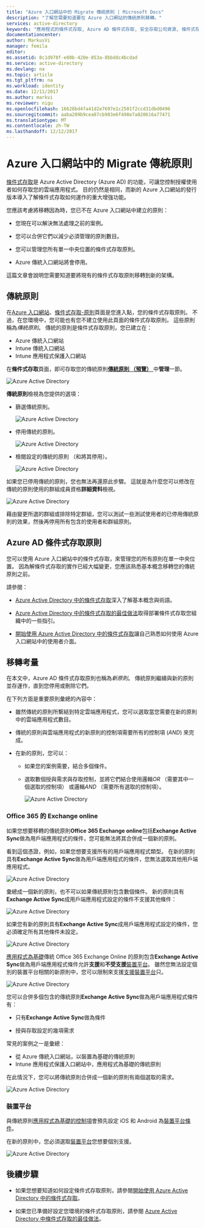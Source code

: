 ```yaml
---
title: "Azure 入口網站中的 Migrate 傳統原則 | Microsoft Docs"
description: "了解您需要知道要在 Azure 入口網站的傳統原則移轉。"
services: active-directory
keywords: "應用程式的條件式存取, Azure AD 條件式存取, 安全存取公司資源, 條件式存取原則"
documentationcenter: 
author: MarkusVi
manager: femila
editor: 
ms.assetid: 8c1d978f-e80b-420e-853a-8bbddc4bcdad
ms.service: active-directory
ms.devlang: na
ms.topic: article
ms.tgt_pltfrm: na
ms.workload: identity
ms.date: 12/11/2017
ms.author: markvi
ms.reviewer: nigu
ms.openlocfilehash: 16628bd4fa41d2e7697e1c2501f2ccd31dbd0496
ms.sourcegitcommit: aaba209b9cea87cb983e6f498e7a820616a77471
ms.translationtype: MT
ms.contentlocale: zh-TW
ms.lasthandoff: 12/12/2017
---
```

# <a name="migrate-classic-policies-in-the-azure-portal"></a>Azure 入口網站中的 Migrate 傳統原則 


[條件式存取](active-directory-conditional-access-azure-portal.md)是 Azure Active Directory (Azure AD) 的功能，可讓您控制授權使用者如何存取您的雲端應用程式。 目的仍然是相同，而新的 Azure 入口網站的發行版本導入了解條件式存取如何運作的重大增強功能。

您應該考慮將移轉因為時，您已不在 Azure 入口網站中建立的原則：

- 您現在可以解決無法處理之前的案例。

- 您可以合併它們以減少必須管理的原則數目。   

- 您可以管理您所有單一中央位置的條件式存取原則。

- Azure 傳統入口網站將會停用。   

這篇文章會說明您需要知道要將現有的條件式存取原則移轉到新的架構。
 
## <a name="classic-policies"></a>傳統原則

在[Azure 入口網站](https://portal.azure.com)、[條件式存取-原則](https://portal.azure.com/#blade/Microsoft_AAD_IAM/ConditionalAccessBlade/Policies)頁面是您進入點，您的條件式存取原則。 不過，在您環境中，您可能也有您不建立使用此頁面的條件式存取原則。 這些原則稱為*傳統原則*。 傳統的原則是條件式存取原則，您已建立在：

- Azure 傳統入口網站
- Intune 傳統入口網站
- Intune 應用程式保護入口網站


在**條件式存取**頁面，即可存取您的傳統原則[**傳統原則 （預覽）** ](https://portal.azure.com/#blade/Microsoft_AAD_IAM/ConditionalAccessBlade/ClassicPolicies)中**管理**一節。 


![Azure Active Directory](./media/active-directory-conditional-access-migration/71.png)


**傳統原則**檢視為您提供的選項：

- 篩選傳統原則。
 
    ![Azure Active Directory](./media/active-directory-conditional-access-migration/72.png)

- 停用傳統的原則。

    ![Azure Active Directory](./media/active-directory-conditional-access-migration/73.png)
   
- 檢閱設定的傳統的原則 （和將其停用）。

    ![Azure Active Directory](./media/active-directory-conditional-access-migration/74.png)


如果您已停用傳統的原則，您也無法再還原此步驟。 這就是為什麼您可以修改在傳統的原則使用的群組成員資格**詳細資料**檢視。 

![Azure Active Directory](./media/active-directory-conditional-access-migration/75.png)

藉由變更所選的群組或排除特定群組，您可以測試一些測試使用者的已停用傳統原則的效果，然後再停用所有包含的使用者和群組原則。 



## <a name="azure-ad-conditional-access-policies"></a>Azure AD 條件式存取原則

您可以使用 Azure 入口網站中的條件式存取，來管理您的所有原則在單一中央位置。 因為解條件式存取的實作已經大幅變更，您應該熟悉基本概念移轉您的傳統原則之前。

請參閱：

- [Azure Active Directory 中的條件式存取](active-directory-conditional-access-azure-portal.md)深入了解基本概念與術語。

- [Azure Active Directory 中的條件式存取的最佳做法](active-directory-conditional-access-best-practices.md)取得部署條件式存取您組織中的一些指引。

- [開始使用 Azure Active Directory 中的條件式存取](active-directory-conditional-access-azure-portal-get-started.md)讓自己熟悉如何使用 Azure 入口網站中的使用者介面。


 
## <a name="migration-considerations"></a>移轉考量

在本文中，Azure AD 條件式存取原則也稱為*新原則*。
傳統原則繼續與新的原則並存運作，直到您停用或刪除它們。 

在下列方面是重要原則彙總的內容中：

- 雖然傳統的原則所繫結到特定雲端應用程式，您可以選取當您需要在新的原則中的雲端應用程式數目。

- 傳統的原則與雲端應用程式的新原則的控制項需要所有的控制項 (*AND*) 來完成。 


- 在新的原則，您可以：
 
    - 如果您的案例需要，結合多個條件。 

    - 選取數個授與需求與存取控制，並將它們結合使用邏輯*OR* （需要其中一個選取的控制項） 或邏輯*AND* （需要所有選取的控制項）。

        ![Azure Active Directory](./media/active-directory-conditional-access-migration/25.png)




### <a name="office-365-exchange-online"></a>Office 365 的 Exchange online

如果您想要移轉的傳統原則**Office 365 Exchange online**包括**Exchange Active Sync**做為用戶端應用程式的條件，您可能無法將其合併成一個新的原則。 

看到這個憑證，例如，如果您想要支援所有的用戶端應用程式類型。 在新的原則具有**Exchange Active Sync**做為用戶端應用程式的條件，您無法選取其他用戶端應用程式。

![Azure Active Directory](./media/active-directory-conditional-access-migration/64.png)

彙總成一個新的原則，也不可以如果傳統原則包含數個條件。 新的原則具有**Exchange Active Sync**成用戶端應用程式設定的條件不支援其他條件：   

![Azure Active Directory](./media/active-directory-conditional-access-migration/08.png)

如果您有新的原則具有**Exchange Active Sync**成用戶端應用程式設定的條件，您必須確定所有其他條件未設定。 

![Azure Active Directory](./media/active-directory-conditional-access-migration/16.png)
 

[應用程式為基礎](active-directory-conditional-access-technical-reference.md#approved-client-app-requirement)傳統 Office 365 Exchange Online 的原則包含**Exchange Active Sync**做為用戶端應用程式條件允許**支援**和**不受支援**[裝置平台](active-directory-conditional-access-technical-reference.md#device-platform-condition)。 雖然您無法設定個別的裝置平台相關的新原則中，您可以限制來支援[支援裝置平台](active-directory-conditional-access-technical-reference.md#device-platform-condition)只。 

![Azure Active Directory](./media/active-directory-conditional-access-migration/65.png)

您可以合併多個包含的傳統原則**Exchange Active Sync**做為用戶端應用程式條件有：

- 只有**Exchange Active Sync**做為條件 

- 授與存取設定的幾項需求

常見的案例之一是彙總：

- 從 Azure 傳統入口網站，以裝置為基礎的傳統原則 
- Intune 應用程式保護入口網站中，應用程式為基礎的傳統原則 
 
在此情況下，您可以將傳統原則合併成一個新的原則有兩個選取的需求。

![Azure Active Directory](./media/active-directory-conditional-access-migration/62.png)



### <a name="device-platforms"></a>裝置平台

與傳統原則[應用程式為基礎的控制項](active-directory-conditional-access-technical-reference.md#approved-client-app-requirement)會預先設定 iOS 和 Android 為[裝置平台條件](active-directory-conditional-access-technical-reference.md#device-platform-condition)。 

在新的原則中，您必須選取[裝置平台](active-directory-conditional-access-technical-reference.md#device-platform-condition)您想要個別支援。

![Azure Active Directory](./media/active-directory-conditional-access-migration/41.png)



 
 


## <a name="next-steps"></a>後續步驟

- 如果您想要知道如何設定條件式存取原則，請參閱[開始使用 Azure Active Directory 中的條件式存取](active-directory-conditional-access-azure-portal-get-started.md)。

- 如果您已準備好設定您環境的條件式存取原則，請參閱 [Azure Active Directory 中條件式存取的最佳做法](active-directory-conditional-access-best-practices.md)。 
